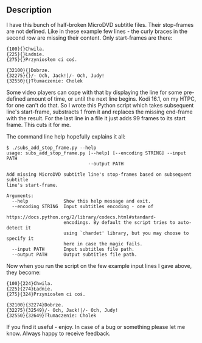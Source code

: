 ## Description

I have this bunch of half-broken MicroDVD subtitle files. Their stop-frames are not defined. Like in these example few lines - the curly braces in the second row are missing their content. Only start-frames are there:
 
```
{100}{}Chwila.
{225}{}Ładnie.
{275}{}Przyniosłem ci coś.
```

<snip>

```
{32100}{}Dobrze.
{32275}{}/- Och, Jack!|/- Och, Judy!
{32550}{}Tłumaczenie: Cholek
```

Some video players can cope with that by displaying the line for some pre-defined amount of time, or until the next line begins. Kodi 16.1, on my HTPC, for one can't do that. So I wrote this Python script which takes subsequent line's start-frame, substracts 1 from it and replaces the missing end-frame with the result. For the last line in a file it just adds 99 frames to its start frame. This cuts it for me.

The command line help hopefully explains it all:
 
```
$ ./subs_add_stop_frame.py --help
usage: subs_add_stop_frame.py [--help] [--encoding STRING] --input PATH
                              --output PATH

Add missing MicroDVD subtitle line's stop-frames based on subsequent subtitle
line's start-frame.

Arguments:
  --help             Show this help message and exit.
  --encoding STRING  Input subtitles encoding - one of
                     https://docs.python.org/2/library/codecs.html#standard-
                     encodings. By default the script tries to auto-detect it
                     using `chardet' library, but you may choose to specify it
                     here in case the magic fails.
  --input PATH       Input subtitles file path.
  --output PATH      Output subtitles file path.
```

Now when you run the script on the few example input lines I gave above, they become:
 
```
{100}{224}Chwila.
{225}{274}Ładnie.
{275}{324}Przyniosłem ci coś.
```

<snip>

```
{32100}{32274}Dobrze.
{32275}{32549}/- Och, Jack!|/- Och, Judy!
{32550}{32649}Tłumaczenie: Cholek
```

If you find it useful - enjoy. In case of a bug or something please let me know. Always happy to receive feedback.

